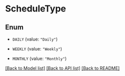 # ScheduleType

## Enum


* `DAILY` (value: `"Daily"`)

* `WEEKLY` (value: `"Weekly"`)

* `MONTHLY` (value: `"Monthly"`)


[[Back to Model list]](../README.md#documentation-for-models) [[Back to API list]](../README.md#documentation-for-api-endpoints) [[Back to README]](../README.md)



